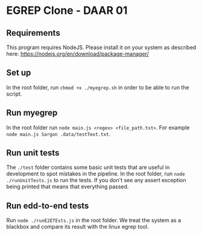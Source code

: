 # EGREP Clone - DAAR 01

## Requirements
This program requires NodeJS.
Please install it on your system as described here: https://nodejs.org/en/download/package-manager/

## Set up
In the root folder, run `chmod +x ./myegrep.sh` in order to be able to run the script.

## Run myegrep
In the root folder run `node main.js <regex> <file_path.txt>`.
For example `node main.js Sargon .data/testText.txt`.

## Run unit tests
The `./test` folder contains some basic unit tests that are useful in development to spot 
mistakes in the pipeline.
In the root folder, run `node ./runUnitTests.js` to run the tests.
If you don't see any assert exception being
printed that means that everything passed.

## Run edd-to-end tests
Run `node ./runE2ETEsts.js` in the root folder.
We treat the system as a blackbox and compare its result with
the linux egrep tool.
